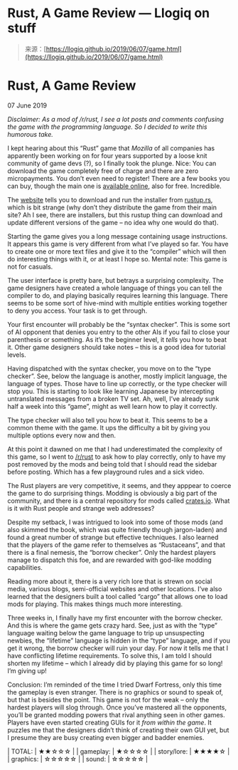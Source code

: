 <!--yml
category: 未分类
date: 2024-05-27 14:31:12
-->

# Rust, A Game Review — Llogiq on stuff

> 来源：[https://llogiq.github.io/2019/06/07/game.html](https://llogiq.github.io/2019/06/07/game.html)

# Rust, A Game Review

07 June 2019

*Disclaimer: As a mod of /r/rust, I see a lot posts and comments confusing the game with the programming language. So I decided to write this humorous take.*

I kept hearing about this “Rust” game that *Mozilla* of all companies has apparently been working on for four years supported by a loose knit community of game devs (?), so I finally took the plunge. Nice: You can download the game completely free of charge and there are zero micropayments. You don’t even need to register! There are a few books you can buy, though the main one is [available online](https://doc.rust-lang.org/book), also for free. Incredible.

The [website](https://rust-lang.org) tells you to download and run the installer from [rustup.rs](https://rustup.rs), which is bit strange (why don’t they distribute the game from their main site? Ah I see, there are installers, but this rustup thing can download and update different versions of the game – no idea why one would do that).

Starting the game gives you a long message containing usage instructions. It appears this game is very different from what I’ve played so far. You have to create one or more text files and give it to the “compiler” which will then do interesting things with it, or at least I hope so. Mental note: This game is not for casuals.

The user interface is pretty bare, but betrays a surprising complexity. The game designers have created a whole language of things you can tell the compiler to do, and playing basically requires learning this language. There seems to be some sort of hive-mind with multiple entities working together to deny you access. Your task is to get through.

Your first encounter will probably be the “syntax checker”. This is some sort of AI opponent that denies you entry to the other AIs if you fail to close your parenthesis or something. As it’s the beginner level, it *tells* you how to beat it. Other game designers should take notes – this is a good idea for tutorial levels.

Having dispatched with the syntax checker, you move on to the “type checker”. See, below the language is another, mostly implicit language, the language of types. Those have to line up correctly, or the type checker will stop you. This is starting to look like learning Japanese by intercepting untranslated messages from a broken TV set. Ah, well, I’ve already sunk half a week into this “game”, might as well learn how to play it correctly.

The type checker will also tell you how to beat it. This seems to be a common theme with the game. It ups the difficulty a bit by giving you multiple options every now and then.

At this point it dawned on me that I had underestimated the complexity of this game, so I went to [/r/rust](https://reddit.com/r/rust) to ask how to play correctly, only to have my post removed by the mods and being told that I should read the sidebar before posting. Which has a few playground rules and a sick video.

The Rust players are very competitive, it seems, and they apppear to coerce the game to do surprising things. Modding is obviously a big part of the community, and there is a central repository for mods called [crates.io](https://crates.io). What is it with Rust people and strange web addresses?

Despite my setback, I was intrigued to look into some of those mods (and also skimmed the book, which was quite friendly though jargon-laden) and found a great number of strange but effective techniques. I also learned that the players of the game refer to themselves as “Rustaceans”, and that there is a final nemesis, the “borrow checker”. Only the hardest players manage to dispatch this foe, and are rewarded with god-like modding capabilities.

Reading more about it, there is a very rich lore that is strewn on social media, various blogs, semi-official websites and other locations. I’ve also learned that the designers built a tool called “cargo” that allows one to load mods for playing. This makes things much more interesting.

Three weeks in, I finally have my first encounter with the borrow checker. And this is where the game gets crazy hard. See, just as with the “type” language waiting below the game language to trip up unsuspecting newbies, the “lifetime” language is hidden in the “type” language, and if you get it wrong, the borrow checker will ruin your day. For now it tells me that I have conflicting lifetime requirements. To solve this, I am told I should shorten my lifetime – which I already did by playing this game for so long! I’m giving up!

Conclusion: I’m reminded of the time I tried Dwarf Fortress, only this time the gameplay is even stranger. There is no graphics or sound to speak of, but that is besides the point. This game is not for the weak – only the hardest players will slog through. Once you’ve mastered all the opponents, you’ll be granted modding powers that rival anything seen in other games. Players have even started creating GUIs for it *from within the game*. It puzzles me that the designers didn’t think of creating their own GUI yet, but I presume they are busy creating even bigger and badder enemies.

| TOTAL: | ★★☆☆☆ |
| gameplay: | ★☆☆☆☆ |
| story/lore: | ★★★★☆ |
| graphics: | ☆☆☆☆☆ |
| sound: | ☆☆☆☆☆ |